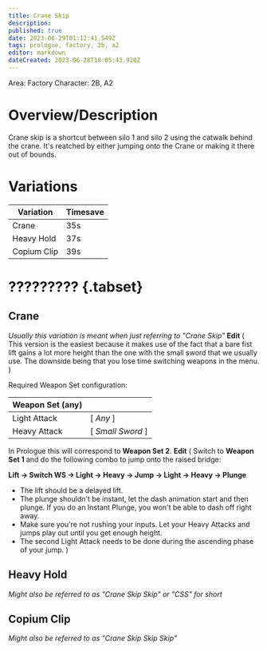 ```yaml
---
title: Crane Skip
description: 
published: true
date: 2023-06-29T01:12:41.549Z
tags: prologue, factory, 2b, a2
editor: markdown
dateCreated: 2023-06-28T18:05:43.920Z
---
```


Area: Factory
Character: 2B, A2

# Overview/Description
Crane skip is a shortcut between silo 1 and silo 2 using the catwalk behind the crane. It's reatched by either jumping onto the Crane or making it there out of bounds. 
# Variations
| Variation   | Timesave    |
| ----------- | ----------- |
| Crane     	| 35s					|
| Heavy Hold  | 37s					|
| Copium Clip | 39s					|





# ????????? {.tabset}
## Crane
*Usually this variation is meant when just referring to "Crane Skip"*
**Edit** (
This version is the easiest because it makes use of the fact that a bare fist lift gains a lot more height than the one with the small sword that we usually use.
The downside being that you lose time switching weapons in the menu.
)

Required Weapon Set configuration:

| Weapon Set (any) ||
| ----------- | ----------- | 
| Light Attack 	| [ *Any* ] | 
| Heavy Attack | [ *Small Sword* ] | 

In Prologue this will correspond to **Weapon Set 2**.
**Edit** (
Switch to **Weapon Set 1** and do the following combo to jump onto the raised bridge:


**Lift &rarr; Switch WS &rarr; Light &rarr; Heavy &rarr; Jump &rarr; Light &rarr; Heavy &rarr; Plunge**

- The lift should be a delayed lift.
- The plunge shouldn't be instant, let the dash animation start and then plunge. If you do an Instant Plunge, you won't be able to dash off right away.
- Make sure you're not rushing your inputs. Let your Heavy Attacks and jumps play out until you get enough height.
- The second Light Attack needs to be done during the ascending phase of your jump.
)

## Heavy Hold
*Might also be referred to as "Crane Skip Skip" or "CSS" for short* 

## Copium Clip
*Might also be referred to as "Crane Skip Skip Skip"* 

